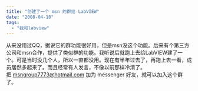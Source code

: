 ```yaml
---
title: "创建了一个 msn 的群给 LabVIEW"
date: "2008-04-18"
tags: 
  - "我和labview"
---
```


从来没用过QQ，据说它的群功能很好用，但是msn没这个功能。后来有个第三方公司和msn合作，提供了类似群的功能。我听说后就跑上去给LabVIEW建了一个。可是当时没几个人，所以一直都没用。现在有半年过去了，再跑上去一看，成员居然多起来了。而且经常有人发言，不像以前那样冷清了。  
把 msngroup7773@hotmail.com 加为 messenger 好友，就可以加入这个群了。

